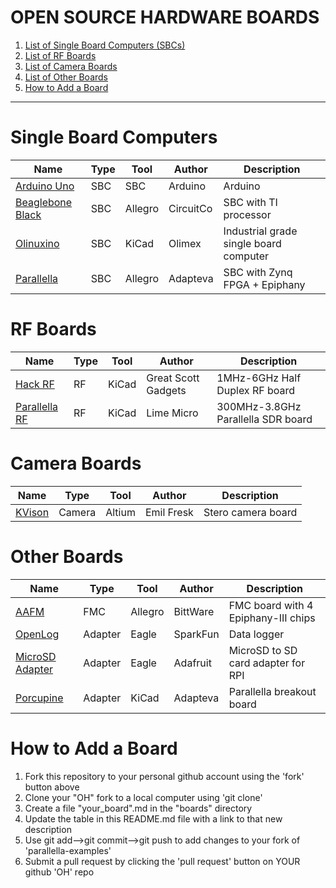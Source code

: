 OPEN SOURCE HARDWARE BOARDS
======================================================

1. [List of Single Board Computers (SBCs)](#single-board-computers)
2. [List of RF Boards](#rf-boards)
3. [List of Camera Boards](#camera-boards)
4. [List of Other Boards](#other-boards)
5. [How to Add a Board](#how-to-add-a-board) 

---------------------------------------------------------------------

# Single Board Computers

| Name                                      | Type   | Tool    | Author         | Description                            |
|-------------------------------------------|--------|---------| ---------------| ---------------------------------------|
| [Arduino Uno](./arduino-uno.md)           | SBC    | SBC     | Arduino        | Arduino                                |
| [Beaglebone Black](./beaglebone-black.md) | SBC    | Allegro | CircuitCo      | SBC with TI processor                  |
| [Olinuxino](./olinuxino)                  | SBC    | KiCad   | Olimex         | Industrial grade single board computer |
| [Parallella](./parallella.md)             | SBC    | Allegro | Adapteva       | SBC with Zynq FPGA + Epiphany          |

# RF Boards

| Name                                 | Type   | Tool    | Author              | Description                            |
|--------------------------------------|--------|---------| --------------------| ---------------------------------------|
| [Hack RF](./hackrf.md)               | RF     | KiCad   | Great Scott Gadgets | 1MHz-6GHz Half Duplex RF board         |
| [Parallella RF](./parallella-lime.md)| RF     | KiCad   | Lime Micro          | 300MHz-3.8GHz Parallella SDR board     |

# Camera Boards
| Name                                  | Type   | Tool    | Author     | Description                                     |
|---------------------------------------|--------|---------| -----------| ------------------------------------------------|
| [KVison](./kvison.md)                 | Camera | Altium  | Emil Fresk | Stero camera board                              |

# Other Boards
| Name                                  | Type   | Tool    | Author     | Description                                     |
|---------------------------------------|--------|---------|------------|-------------------------------------------------|
| [AAFM   ](./aafm.md)                  | FMC    | Allegro | BittWare   | FMC board with 4 Epiphany-III chips             |
| [OpenLog](./datalog.md)               | Adapter| Eagle   | SparkFun   | Data logger                                     |
| [MicroSD Adapter](./microsd-adapter)  | Adapter| Eagle   | Adafruit   | MicroSD to SD card adapter for RPI              |
| [Porcupine](./porcupine.md)           | Adapter| KiCad   | Adapteva   | Parallella breakout board                       |

# How to Add a Board
1. Fork this repository to your personal github account using the 'fork' button above
2. Clone your "OH" fork to a local computer using 'git clone'
3. Create a file "your_board".md in the "boards" directory
4. Update the table in this README.md file with a link to that new description
5. Use git add-->git commit-->git push to add changes to your fork of 'parallella-examples'
6. Submit a pull request by clicking the 'pull request' button on YOUR github 'OH' repo


